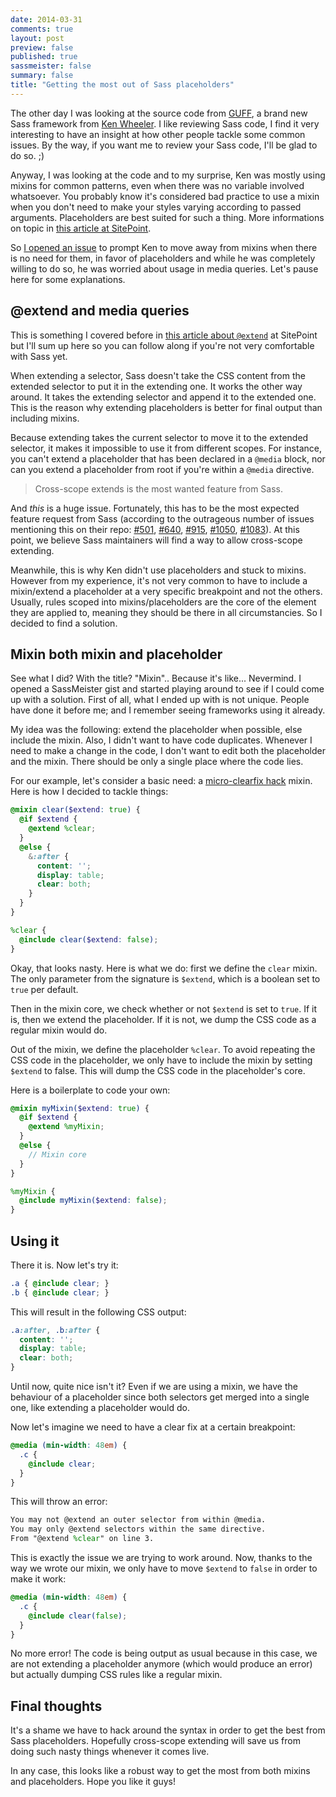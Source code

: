 ```yaml
---
date: 2014-03-31
comments: true
layout: post
preview: false
published: true
sassmeister: false
summary: false
title: "Getting the most out of Sass placeholders"
---
```



The other day I was looking at the source code from [GUFF](http://kenwheeler.github.io/guff/), a brand new Sass framework from [Ken Wheeler](https://github.com/kenwheeler). I like reviewing Sass code, I find it very interesting to have an insight at how other people tackle some common issues. By the way, if you want me to review your Sass code, I'll be glad to do so. ;)

Anyway, I was looking at the code and to my surprise, Ken was mostly using mixins for common patterns, even when there was no variable involved whatsoever. You probably know it's considered bad practice to use a mixin when you don't need to make your styles varying according to passed arguments. Placeholders are best suited for such a thing. More informations on topic in [this article at SitePoint](http://www.sitepoint.com/sass-mixin-placeholder/).

So [I opened an issue](https://github.com/kenwheeler/guff/issues/1) to prompt Ken to move away from mixins when there is no need for them, in favor of placeholders and while he was completely willing to do so, he was worried about usage in media queries. Let's pause here for some explanations.

## @extend and media queries 

This is something I covered before in [this article about `@extend`](http://www.sitepoint.com/sass-extend-nobody-told-you/) at SitePoint but I'll sum up here so you can follow along if you're not very comfortable with Sass yet.

When extending a selector, Sass doesn't take the CSS content from the extended selector to put it in the extending one. It works the other way around. It takes the extending selector and append it to the extended one. This is the reason why extending placeholders is better for final output than including mixins.

Because extending takes the current selector to move it to the extended selector, it makes it impossible to use it from different scopes. For instance, you can't extend a placeholder that has been declared in a `@media` block, nor can you extend a placeholder from root if you're within a `@media` directive.

<blockquote class="pull-quote--right">Cross-scope extends is the most wanted feature from Sass.</blockquote>

And *this* is a huge issue. Fortunately, this has to be the most expected feature request from Sass (according to the outrageous number of issues mentioning this on their repo: [#501](https://github.com/nex3/sass/issues/501), [#640](https://github.com/nex3/sass/issues/640), [#915](https://github.com/nex3/sass/issues/915), [#1050](https://github.com/nex3/sass/issues/1050), [#1083](https://github.com/nex3/sass/issues/1083)). At this point, we believe Sass maintainers will find a way to allow cross-scope extending.

Meanwhile, this is why Ken didn't use placeholders and stuck to mixins. However from my experience, it's not very common to have to include a mixin/extend a placeholder at a very specific breakpoint and not the others. Usually, rules scoped into mixins/placeholders are the core of the element they are applied to, meaning they should be there in all circumstancies. So I decided to find a solution.

## Mixin both mixin and placeholder 

See what I did? With the title? "Mixin".. Because it's like... Nevermind. I opened a SassMeister gist and started playing around to see if I could come up with a solution. First of all, what I ended up with is not unique. People have done it before me; and I remember seeing frameworks using it already.

My idea was the following: extend the placeholder when possible, else include the mixin. Also, I didn't want to have code duplicates. Whenever I need to make a change in the code, I don't want to edit both the placeholder and the mixin. There should be only a single place where the code lies.

For our example, let's consider a basic need: a [micro-clearfix hack](http://nicolasgallagher.com/micro-clearfix-hack/) mixin. Here is how I decided to tackle things:

```scss
@mixin clear($extend: true) {
  @if $extend {
    @extend %clear;
  }
  @else {
    &:after {
      content: '';
      display: table;
      clear: both;
    }
  }
}

%clear {
  @include clear($extend: false);
}
```

Okay, that looks nasty. Here is what we do: first we define the `clear` mixin. The only parameter from the signature is `$extend`, which is a boolean set to `true` per default.

Then in the mixin core, we check whether or not `$extend` is set to `true`. If it is, then we extend the placeholder. If it is not, we dump the CSS code as a regular mixin would do.

Out of the mixin, we define the placeholder `%clear`. To avoid repeating the CSS code in the placeholder, we only have to include the mixin by setting `$extend` to false. This will dump the CSS code in the placeholder's core. 

Here is a boilerplate to code your own:

```scss
@mixin myMixin($extend: true) {
  @if $extend {
    @extend %myMixin;
  }
  @else {
    // Mixin core
  }
}

%myMixin {
  @include myMixin($extend: false);
}
```

## Using it 

There it is. Now let's try it:

```scss
.a { @include clear; }
.b { @include clear; }
```

This will result in the following CSS output:

```scss
.a:after, .b:after {
  content: '';
  display: table;
  clear: both;
}
```

Until now, quite nice isn't it? Even if we are using a mixin, we have the behaviour of a placeholder since both selectors get merged into a single one, like extending a placeholder would do.

Now let's imagine we need to have a clear fix at a certain breakpoint:

```scss
@media (min-width: 48em) {
  .c {
    @include clear;
  }
}
```

This will throw an error:

```scss
You may not @extend an outer selector from within @media.
You may only @extend selectors within the same directive.
From "@extend %clear" on line 3.
```

This is exactly the issue we are trying to work around. Now, thanks to the way we wrote our mixin, we only have to move `$extend` to `false` in order to make it work:

```scss
@media (min-width: 48em) {
  .c {
    @include clear(false);
  }
}
```

No more error! The code is being output as usual because in this case, we are not extending a placeholder anymore (which would produce an error) but actually dumping CSS rules like a regular mixin.

## Final thoughts 

It's a shame we have to hack around the syntax in order to get the best from Sass placeholders. Hopefully cross-scope extending will save us from doing such nasty things whenever it comes live.

In any case, this looks like a robust way to get the most from both mixins and placeholders. Hope you like it guys!
